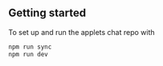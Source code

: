 ## Getting started

To set up and run the applets chat repo with

```sh
npm run sync
npm run dev
```
